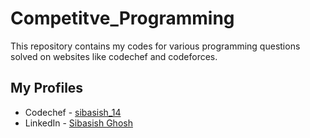 # Competitve_Programming
This repository contains my codes for various programming questions solved on websites like codechef and codeforces.

## My Profiles
* Codechef - [sibasish_14](https://www.codechef.com/users/sibasish_14)
* LinkedIn - [Sibasish Ghosh](https://www.linkedin.com/in/sibasish-ghosh-b9292615b)
